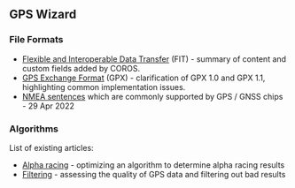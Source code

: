 ## GPS Wizard

### File Formats

- [Flexible and Interoperable Data Transfer](fit.md) (FIT) - summary of content and custom fields added by COROS.
- [GPS Exchange Format](gpx/README.md) (GPX) - clarification of GPX 1.0 and GPX 1.1, highlighting common implementation issues.
- [NMEA sentences](nmea/README.md) which are commonly supported by GPS / GNSS chips - 29 Apr 2022



### Algorithms

List of existing articles:

- [Alpha racing](alpha-racing/README.md) - optimizing an algorithm to determine alpha racing results
- [Filtering](filtering/README.md) - assessing the quality of GPS data and filtering out bad results

